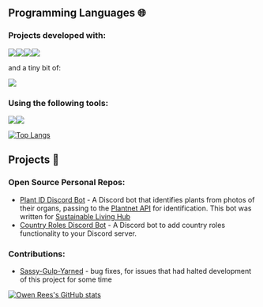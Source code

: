 ## Programming Languages 🌐

### Projects developed with:

<img src="https://img.icons8.com/color/48/null/javascript--v1.png"/><img src="https://img.icons8.com/color/48/null/python--v1.png"/><img src="https://img.icons8.com/color/48/null/html-5--v1.png"/><img src="https://img.icons8.com/fluency/48/null/css3.png"/>

and a tiny bit of:

<img src="https://img.icons8.com/color/48/null/c-programming.png"/>

### Using the following tools:

<img src="https://img.icons8.com/color/48/null/visual-studio-code-2019.png"/><img src="https://img.icons8.com/color/48/null/git.png"/>

[![Top Langs](https://github-readme-stats-eight-rho-15.vercel.app/api/top-langs/?username=TheRealOwenRees&layout=compact&theme=transparent)](https://github.com/anuraghazra/github-readme-stats)

## Projects 🔭

### Open Source Personal Repos:
- [Plant ID Discord Bot](https://github.com/TheRealOwenRees/plantID_discordbot) - A Discord bot that identifies plants from photos of their organs, passing to the [Plantnet API](https://my.plantnet.org/) for identification. This bot was written for [Sustainable Living Hub](https://discord.com/invite/gQU5yWg)
- [Country Roles Discord Bot](https://github.com/TheRealOwenRees/country-roles) - A Discord bot to add country roles functionality to your Discord server.

### Contributions:
- [Sassy-Gulp-Yarned](https://github.com/LordFren/Sassy-Gulp-Yarned) - bug fixes, for issues that had halted development of this project for some time

[![Owen Rees's GitHub stats](https://github-readme-stats-eight-rho-15.vercel.app/api?username=TheRealOwenRees&count_private=true&theme=transparent)](https://github.com/anuraghazra/github-readme-stats)
